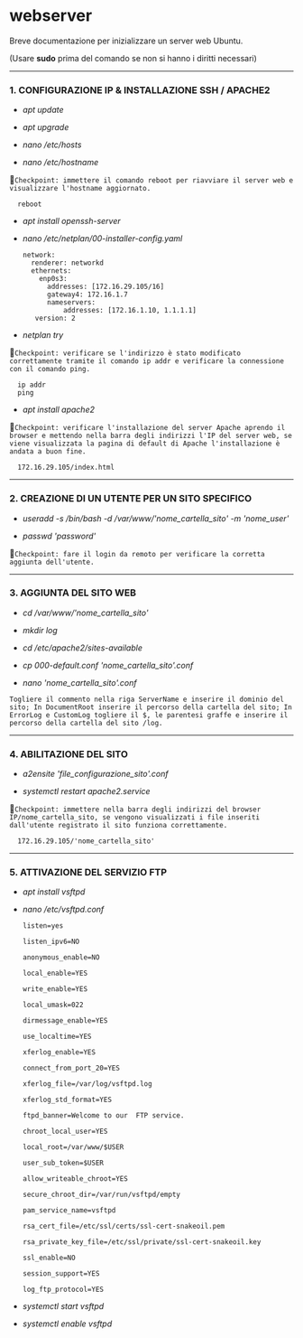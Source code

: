 # webserver
Breve documentazione per inizializzare un server web Ubuntu.

(Usare **sudo** prima del comando se non si hanno i diritti necessari)

---

### 1. CONFIGURAZIONE IP & INSTALLAZIONE SSH / APACHE2

- _apt update_

- _apt upgrade_

- _nano /etc/hosts_ 

- _nano /etc/hostname_

:pushpin:`Checkpoint: immettere il comando reboot per riavviare il server web e visualizzare l'hostname aggiornato.`

      reboot

- _apt install openssh-server_

- _nano /etc/netplan/00-installer-config.yaml_

      network:
        renderer: networkd
        ethernets:
          enp0s3:
            addresses: [172.16.29.105/16]
            gateway4: 172.16.1.7
            nameservers:
                addresses: [172.16.1.10, 1.1.1.1]
         version: 2

- _netplan try_

:pushpin:`Checkpoint: verificare se l'indirizzo è stato modificato correttamente tramite il comando ip addr e verificare la connessione con il comando ping.`

      ip addr
      ping

- _apt install apache2_

:pushpin:`Checkpoint: verificare l'installazione del server Apache aprendo il browser e mettendo nella barra degli indirizzi l'IP del server web, se viene visualizzata la pagina di default di Apache l'installazione è andata a buon fine.`

      172.16.29.105/index.html

---

### 2. CREAZIONE DI UN UTENTE PER UN SITO SPECIFICO

- _useradd -s /bin/bash -d /var/www/'nome_cartella_sito' -m 'nome_user'_

- _passwd 'password'_

:pushpin:`Checkpoint: fare il login da remoto per verificare la corretta aggiunta dell'utente.`

---

### 3. AGGIUNTA DEL SITO WEB

- _cd /var/www/'nome_cartella_sito'_

- _mkdir log_

- _cd /etc/apache2/sites-available_

- _cp 000-default.conf 'nome_cartella_sito'.conf_

- _nano 'nome_cartella_sito'.conf_

`Togliere il commento nella riga ServerName e inserire il dominio del sito; In DocumentRoot inserire il percorso della cartella del sito; In ErrorLog e CustomLog togliere il $, le parentesi graffe e inserire il percorso della cartella del sito /log.`

---

### 4. ABILITAZIONE DEL SITO

- _a2ensite 'file_configurazione_sito'.conf_

- _systemctl restart apache2.service_

:pushpin:`Checkpoint: immettere nella barra degli indirizzi del browser IP/nome_cartella_sito, se vengono visualizzati i file inseriti dall'utente registrato il sito funziona correttamente.`

      172.16.29.105/'nome_cartella_sito'

---

### 5. ATTIVAZIONE DEL SERVIZIO FTP

- _apt install vsftpd_

- _nano /etc/vsftpd.conf_

      listen=yes

      listen_ipv6=NO

      anonymous_enable=NO

      local_enable=YES

      write_enable=YES

      local_umask=022

      dirmessage_enable=YES

      use_localtime=YES

      xferlog_enable=YES

      connect_from_port_20=YES

      xferlog_file=/var/log/vsftpd.log

      xferlog_std_format=YES

      ftpd_banner=Welcome to our  FTP service.

      chroot_local_user=YES

      local_root=/var/www/$USER

      user_sub_token=$USER

      allow_writeable_chroot=YES

      secure_chroot_dir=/var/run/vsftpd/empty

      pam_service_name=vsftpd

      rsa_cert_file=/etc/ssl/certs/ssl-cert-snakeoil.pem

      rsa_private_key_file=/etc/ssl/private/ssl-cert-snakeoil.key

      ssl_enable=NO

      session_support=YES

      log_ftp_protocol=YES

- _systemctl start vsftpd_

- _systemctl enable vsftpd_
